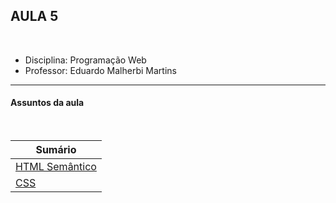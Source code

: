 ## AULA 5

<br />

- Disciplina: Programação Web
- Professor: Eduardo Malherbi Martins

---

#### Assuntos da aula

<br />

| Sumário                                     |
| ------------------------------------------- |
| [HTML Semântico](../aula-4-html-semantico/) |
| [CSS](../aula-4-css/)                       |
